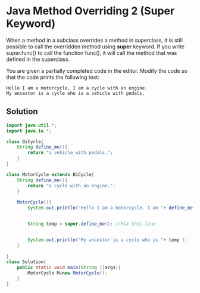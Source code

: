 # Java Method Overriding 2 (Super Keyword)

When a method in a subclass overrides a method in superclass, it is still possible to call the overridden method using **super** keyword. If you write super.func() to call the function func(), it will call the method that was defined in the superclass.

You are given a partially completed code in the editor. Modify the code so that the code prints the following text:
```
Hello I am a motorcycle, I am a cycle with an engine.
My ancestor is a cycle who is a vehicle with pedals.
```
## Solution

```java
import java.util.*;
import java.io.*;

class BiCycle{
	String define_me(){
		return "a vehicle with pedals.";
	}
}

class MotorCycle extends BiCycle{
	String define_me(){
		return "a cycle with an engine.";
	}
	
	MotorCycle(){
		System.out.println("Hello I am a motorcycle, I am "+ define_me());


		String temp = super.define_me(); //Fix this line


		System.out.println("My ancestor is a cycle who is "+ temp );
	}
	
}
class Solution{
	public static void main(String []args){
		MotorCycle M=new MotorCycle();
	}
}
```

